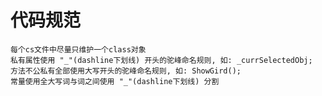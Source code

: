 # 代码规范
    每个cs文件中尽量只维护一个class对象
    私有属性使用 "_"(dashline下划线) 开头的驼峰命名规则, 如: _currSelectedObj;
    方法不公私有全部使用大写开头的驼峰命名规则, 如: ShowGird();
    常量使用全大写词与词之间使用 "_"(dashline下划线) 分割
